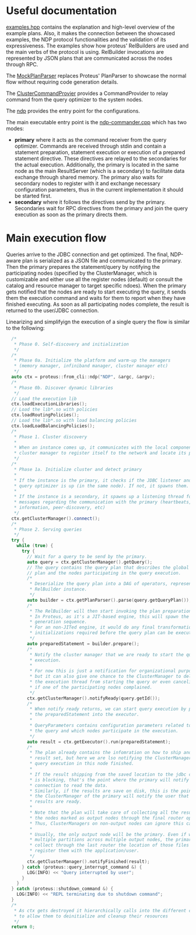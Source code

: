 
Useful documentation
=

[examples.hpp](lib/examples.hpp) contains the explanation and high-level overview of the example plans.
Also, it makes the connection between the showcased examples,
the NDP protocol functionalities and the validation of its expressiveness.
The examples show how proteus' RelBuilders are used and the main verbs of the protocol is using.
RelBuilder invocations are represented by JSON plans that are communicated across the nodes through RPC.

The [MockPlanParser](./lib/mock-plan-parser.cpp) replaces Proteus' PlanParser to showcase the normal flow without requiring code generation details.

The [ClusterCommandProvier](./include/ndp/cluster_command_provider.hpp) provides a CommandProvider to relay command from the query optimizer to the system nodes.

The [ndp](./include/ndp/ndp-common.hpp) provides the entry point for the configurations.

The main executable entry point is the [ndp-commander.cpp](./ndp-commander.cpp) which has two modes:

* __primary__ where it acts as the command receiver from the query optimizer.
    Commands are received through stdin and contain a statement preparation, statement execution or
    execution of a prepared statement directive. These directives are relayed to the secondaries for the actual execution. Additionally, the primary is located in the same node as the main ResultServer (which is a secondary) to facilitate data exchange through shared memory.
    The primary also waits for secondary nodes to register with it and exchange necessary configuration parameters, thus in the current implementation it should be started first.
* __secondary__ where it follows the directives send by the primary.
    Secondaries wait for RPC directives from the primary and join the query execution as soon
    as the primary directs them.



Main execution flow
=

Queries arrive to the JDBC connection and get optimized. The final, NDP-aware plan is serialized as a JSON file and communicated to the primary.
Then the primary prepares the statement/query by notifying the participating nodes (specified by the ClusterManager, which is customizable and either use all the register nodes (default) or consult the catalog and resource manager to target specific ndoes).
When the primary gets notified that the nodes are ready to start executing the query, it sends them the execution command and waits for them to report when they have finished executing.
As soon as all participating nodes complete, the result is returned to the user/JDBC connection.

Linearizing and simplifyign the execution of a single query the flow is similar to the following:

```c++
  /*
   * Phase 0. Self-discovery and initialization
   */
  /*
   * Phase 0a. Initialize the platform and warm-up the managers
   * (memory manager, infiniband manager, cluster manager etc)
   */
  auto ctx = proteus::from_cli::ndp("NDP", &argc, &argv);
  /*
   * Phase 0b. Discover dynamic libraries
   */
  // Load the execution lib
  ctx.loadExecutionLibraries();
  // Load the lib*.so with policies
  ctx.loadRoutingPolicies();
  // Load the lib*.so with load balancing policies
  ctx.loadLoadBalancingPolicies();
  /*
   * Phase 1. Cluster discovery
   *
   * When an instance comes up, it communicates with the local component of the
   * cluster manager to register itself to the network and locate its peers.
   */
  /*
   * Phase 1a. Initialize cluster and detect primary
   *
   * If the instance is the primary, it checks if the JDBC listener and
   * query optimizer is up (in the same node). If not, it spawns them.
   *
   * If the instance is a secondary, it spawns up a listening thread for control
   * messages regarding the communication with the primary (heartbeats, topology
   * information, peer-discovery, etc)
   */
  ctx.getClusterManager().connect();
  /*
   * Phase 2. Serving queries
   */
  try {
    while (true) {
      try {
        // Wait for a query to be send by the primary.
        auto query = ctx.getClusterManager().getQuery();
        // The query contains the query plan that describes the global execution
        // plan and the nodes participating in the query execution.
        /*
         * Deserialize the query plan into a DAG of operators, represented by a
         * RelBuilder instance.
         */
        auto builder = ctx.getPlanParser().parse(query.getQueryPlan());
        /*
         * The RelBuilder will then start invoking the plan preparation.
         * In Proteus, as it's a JIT-based engine, this will spawn the code
         * generation sequence.
         * For an non-JITed engine, it would do any final transformations and/or
         * initializations required before the query plan can be executed.
         */
        auto preparedStatement = builder.prepare();
        /*
         * Notify the cluster manager that we are ready to start the query
         * execution.
         *
         * For now this is just a notification for organizational purposes,
         * but it can also give one chance to the ClusterManager to delay
         * the execution thread from starting the query or even canceling it
         * if one of the participating nodes complained.
         */
        ctx.getClusterManager().notifyReady(query.getId());
        /*
         * When notify ready returns, we can start query execution by pushing
         * the preparedStatement into the executor.
         *
         * QueryParameters contains configuration parameters related to running
         * the query and which nodes participate in the execution.
         */
        auto result = ctx.getExecutor().run(preparedStatement);
        /*
         * The plan already contains the infomration on how to ship and save the
         * result set, but here we are lso notifying the ClusterManager that the
         * query execution in this node finished.
         *
         * If the result shipping from the saved location to the jdbc connection
         * is blocking, that's the point where the primary will notify the JDBC
         * connection to read the data.
         * Similarly, if the results are save on disk, this is the point where
         * the ClusterManager of the primary will notify the user that the
         * results are ready.
         *
         * Note that the plan will take care of collecting all the results in
         * the nodes marked as output nodes through the final router operation.
         * Thus, ClusterManagers on non-output nodes can ignore this call.
         *
         * Usually, the only output node will be the primary. Even if we flush
         * multiple partitions across multiple output nodes, the primary will
         * collect through the last router the location of those files to
         * register them with the application/user.
         */
        ctx.getClusterManager().notifyFinished(result);
      } catch (proteus::query_interrupt_command &) {
        LOG(INFO) << "Query interrupted by user";
      }
    }
  } catch (proteus::shutdown_command &) {
    LOG(INFO) << "REPL terminating due to shutdown command";
  }
  /*
   * As ctx gets destroyed it hierarchically calls into the different components
   * to allow them to deinitialize and cleanup their resources
   */
  return 0;
```   
